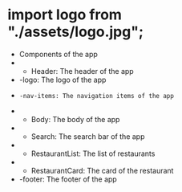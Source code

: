 # import logo from "./assets/logo.jpg";

- Components of the app
- - Header: The header of the app
- -logo: The logo of the app
-     -nav-items: The navigation items of the app
- - Body: The body of the app
- - Search: The search bar of the app
- - RestaurantList: The list of restaurants
- - RestaurantCard: The card of the restaurant
- -footer: The footer of the app
